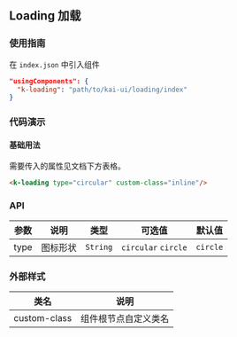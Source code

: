 ## Loading 加载

### 使用指南
在 `index.json` 中引入组件
```json
"usingComponents": {
  "k-loading": "path/to/kai-ui/loading/index"
}
```

### 代码演示

#### 基础用法
需要传入的属性见文档下方表格。

```html
<k-loading type="circular" custom-class="inline"/>
```

### API

| 参数 | 说明 | 类型 | 可选值 | 默认值 |
|-----------|-----------|-----------|-----------|-------------|
| type | 图标形状 | `String` | `circular` `circle` | `circle` |

### 外部样式

| 类名 | 说明 |
|-----------|-----------|
| custom-class | 组件根节点自定义类名 |

